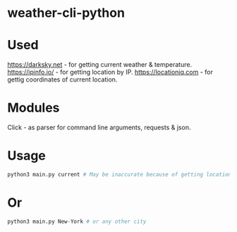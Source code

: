 # weather-cli-python

# Used 

https://darksky.net - for getting current weather & temperature.
https://ipinfo.io/ - for getting location by IP.
https://locationiq.com - for gettig coordinates of current location.

# Modules

Click - as parser for command line arguments, requests & json.

# Usage 

```python
python3 main.py current # May be inaccurate because of getting location by IP
```

# Or

```python
python3 main.py New-York # or any other city
```
